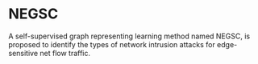 # NEGSC
 A self-supervised graph representing learning method named NEGSC, is proposed to identify the types of network intrusion attacks for edge-sensitive net flow traffic.

